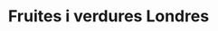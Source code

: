 ---
title: "Fruites i verdures Londres"
url: /badalona/fruites-i-verdures-londres/
shop: Gemüse & Obst
---